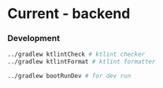 # Current - backend

### Development

```bash
../gradlew ktlintCheck # ktlint checker
../gradlew ktlintFormat # ktlint formatter

../gradlew bootRunDev # for dev run
```
